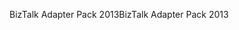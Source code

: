 <span data-ttu-id="f527b-101">BizTalk Adapter Pack 2013</span><span class="sxs-lookup"><span data-stu-id="f527b-101">BizTalk Adapter Pack 2013</span></span>
